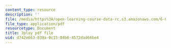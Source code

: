 ```yaml
---
content_type: resource
description: ''
file: /media/https%3A/open-learning-course-data-rc.s3.amazonaws.com/6-004-computation-structures-spring-2017/d742e663039a0c1584b64572dad66be4_5jZ8VZ6G2uY.pdf
file_type: application/pdf
resourcetype: Document
title: 3play pdf file
uid: d742e663-039a-0c15-84b6-4572dad66be4
---
```

